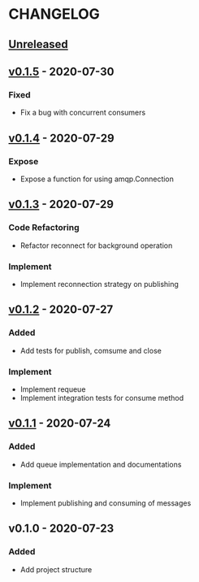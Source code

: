 # CHANGELOG

<a name="unreleased"></a>
## [Unreleased]



<a name="v0.1.5"></a>
## [v0.1.5] - 2020-07-30

### Fixed
- Fix a bug with concurrent consumers


<a name="v0.1.4"></a>
## [v0.1.4] - 2020-07-29

### Expose
- Expose a function for using amqp.Connection


<a name="v0.1.3"></a>
## [v0.1.3] - 2020-07-29

### Code Refactoring
- Refactor reconnect for background operation

### Implement
- Implement reconnection strategy on publishing


<a name="v0.1.2"></a>
## [v0.1.2] - 2020-07-27

### Added
- Add tests for publish, comsume and close

### Implement
- Implement requeue
- Implement integration tests for consume method


<a name="v0.1.1"></a>
## [v0.1.1] - 2020-07-24

### Added
- Add queue implementation and documentations

### Implement
- Implement publishing and consuming of messages


<a name="v0.1.0"></a>
## v0.1.0 - 2020-07-23

### Added
- Add project structure



[Unreleased]: https://github.com/blokur/harego/compare/v0.1.5...HEAD
[v0.1.5]: https://github.com/blokur/harego/compare/v0.1.4...v0.1.5
[v0.1.4]: https://github.com/blokur/harego/compare/v0.1.3...v0.1.4
[v0.1.3]: https://github.com/blokur/harego/compare/v0.1.2...v0.1.3
[v0.1.2]: https://github.com/blokur/harego/compare/v0.1.1...v0.1.2
[v0.1.1]: https://github.com/blokur/harego/compare/v0.1.0...v0.1.1

